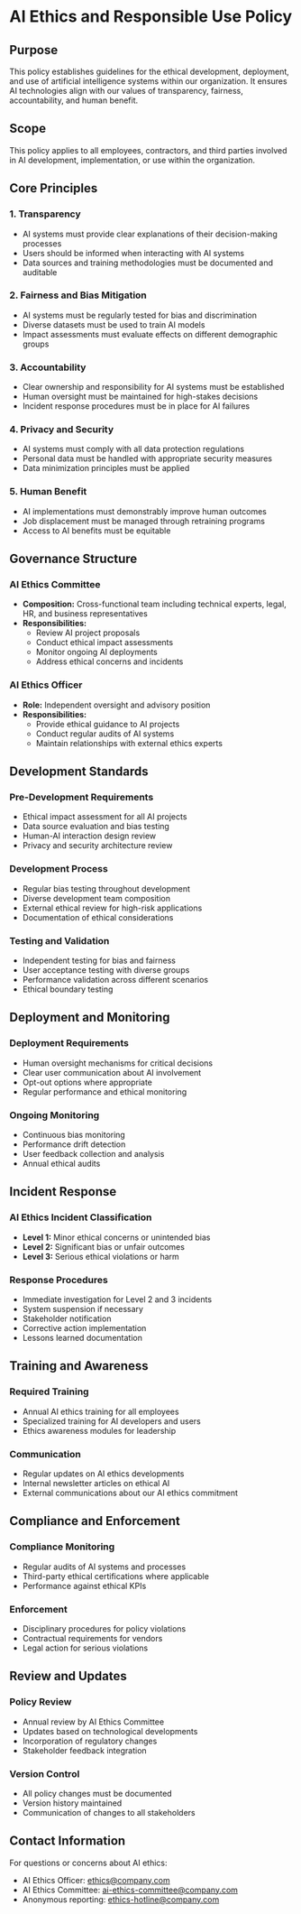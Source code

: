 # AI Ethics and Responsible Use Policy

## Purpose
This policy establishes guidelines for the ethical development, deployment, and use of artificial intelligence systems within our organization. It ensures AI technologies align with our values of transparency, fairness, accountability, and human benefit.

## Scope
This policy applies to all employees, contractors, and third parties involved in AI development, implementation, or use within the organization.

## Core Principles

### 1. Transparency
- AI systems must provide clear explanations of their decision-making processes
- Users should be informed when interacting with AI systems
- Data sources and training methodologies must be documented and auditable

### 2. Fairness and Bias Mitigation
- AI systems must be regularly tested for bias and discrimination
- Diverse datasets must be used to train AI models
- Impact assessments must evaluate effects on different demographic groups

### 3. Accountability
- Clear ownership and responsibility for AI systems must be established
- Human oversight must be maintained for high-stakes decisions
- Incident response procedures must be in place for AI failures

### 4. Privacy and Security
- AI systems must comply with all data protection regulations
- Personal data must be handled with appropriate security measures
- Data minimization principles must be applied

### 5. Human Benefit
- AI implementations must demonstrably improve human outcomes
- Job displacement must be managed through retraining programs
- Access to AI benefits must be equitable

## Governance Structure

### AI Ethics Committee
- **Composition:** Cross-functional team including technical experts, legal, HR, and business representatives
- **Responsibilities:**
  - Review AI project proposals
  - Conduct ethical impact assessments
  - Monitor ongoing AI deployments
  - Address ethical concerns and incidents

### AI Ethics Officer
- **Role:** Independent oversight and advisory position
- **Responsibilities:**
  - Provide ethical guidance to AI projects
  - Conduct regular audits of AI systems
  - Maintain relationships with external ethics experts

## Development Standards

### Pre-Development Requirements
- Ethical impact assessment for all AI projects
- Data source evaluation and bias testing
- Human-AI interaction design review
- Privacy and security architecture review

### Development Process
- Regular bias testing throughout development
- Diverse development team composition
- External ethical review for high-risk applications
- Documentation of ethical considerations

### Testing and Validation
- Independent testing for bias and fairness
- User acceptance testing with diverse groups
- Performance validation across different scenarios
- Ethical boundary testing

## Deployment and Monitoring

### Deployment Requirements
- Human oversight mechanisms for critical decisions
- Clear user communication about AI involvement
- Opt-out options where appropriate
- Regular performance and ethical monitoring

### Ongoing Monitoring
- Continuous bias monitoring
- Performance drift detection
- User feedback collection and analysis
- Annual ethical audits

## Incident Response

### AI Ethics Incident Classification
- **Level 1:** Minor ethical concerns or unintended bias
- **Level 2:** Significant bias or unfair outcomes
- **Level 3:** Serious ethical violations or harm

### Response Procedures
- Immediate investigation for Level 2 and 3 incidents
- System suspension if necessary
- Stakeholder notification
- Corrective action implementation
- Lessons learned documentation

## Training and Awareness

### Required Training
- Annual AI ethics training for all employees
- Specialized training for AI developers and users
- Ethics awareness modules for leadership

### Communication
- Regular updates on AI ethics developments
- Internal newsletter articles on ethical AI
- External communications about our AI ethics commitment

## Compliance and Enforcement

### Compliance Monitoring
- Regular audits of AI systems and processes
- Third-party ethical certifications where applicable
- Performance against ethical KPIs

### Enforcement
- Disciplinary procedures for policy violations
- Contractual requirements for vendors
- Legal action for serious violations

## Review and Updates

### Policy Review
- Annual review by AI Ethics Committee
- Updates based on technological developments
- Incorporation of regulatory changes
- Stakeholder feedback integration

### Version Control
- All policy changes must be documented
- Version history maintained
- Communication of changes to all stakeholders

## Contact Information

For questions or concerns about AI ethics:
- AI Ethics Officer: ethics@company.com
- AI Ethics Committee: ai-ethics-committee@company.com
- Anonymous reporting: ethics-hotline@company.com